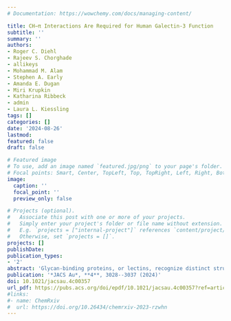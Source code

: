 ```yaml
---
# Documentation: https://wowchemy.com/docs/managing-content/

title: CH−π Interactions Are Required for Human Galectin-3 Function
subtitle: ''
summary: ''
authors:
- Roger C. Diehl
- Rajeev S. Chorghade
- allikeys
- Mohammad M. Alam
- Stephen A. Early
- Amanda E. Dugan
- Miri Krupkin
- Katharina Ribbeck
- admin
- Laura L. Kiessling
tags: []
categories: []
date: '2024-08-26'
lastmod: 
featured: false
draft: false

# Featured image
# To use, add an image named `featured.jpg/png` to your page's folder.
# Focal points: Smart, Center, TopLeft, Top, TopRight, Left, Right, BottomLeft, Bottom, BottomRight.
image:
  caption: ''
  focal_point: ''
  preview_only: false

# Projects (optional).
#   Associate this post with one or more of your projects.
#   Simply enter your project's folder or file name without extension.
#   E.g. `projects = ["internal-project"]` references `content/project/deep-learning/index.md`.
#   Otherwise, set `projects = []`.
projects: []
publishDate: 
publication_types:
- '2'
abstract: 'Glycan-binding proteins, or lectins, recognize distinct structural elements of polysaccharides, to mediate myriad biological functions. Targeting glycan-binding proteins involved in human disease has been challenging due to an incomplete understanding of the molecular mechanisms that govern protein–glycan interactions. Bioinformatics and structural studies of glycan-binding proteins indicate that aromatic residues with the potential for CH−π interactions are prevalent in glycan-binding sites. However, the contributions of these CH−π interactions to glycan binding and their relevance in downstream function remain unclear. An emblematic lectin, human galectin-3, recognizes lactose and N-acetyllactosamine-containing glycans by positioning the electropositive face of a galactose residue over the tryptophan 181 (W181) indole forming a CH−π interaction. We generated a suite of galectin-3 W181 variants to assess the importance of these CH−π interactions to glycan binding and function. As determined experimentally and further validated with computational modeling, variants with smaller or less electron-rich aromatic side chains (W181Y, W181F, W181H) or sterically similar but nonaromatic residues (W181M, W181R) showed poor or undetectable binding to lactose and attenuated ability to bind mucins or agglutinate red blood cells. The latter functions depend on multivalent binding, highlighting that weakened CH−π interactions cannot be overcome by avidity. Two galectin-3 variants with disrupted hydrogen bonding interactions (H158A and E184A) showed similarly impaired lactose binding. Molecular simulations demonstrate that all variants have decreased binding orientation stability relative to native galectin-3. Thus, W181 collaborates with the endogenous hydrogen bonding network to enhance binding affinity for lactose, and abrogation of these CH−π interactions is as deleterious as eliminating key hydrogen bonding interactions. These findings underscore the critical roles of CH−π interactions in carbohydrate binding and lectin function and will aid the development of novel lectin inhibitors.'
publication: '*JACS Au*, **4**, 3028--3037 (2024)'
doi: 10.1021/jacsau.4c00357
url_pdf: https://pubs.acs.org/doi/epdf/10.1021/jacsau.4c00357?ref=article_openPDF
#links:
#- name: ChemRxiv
#  url: https://doi.org/10.26434/chemrxiv-2023-rzwhn
---
```

